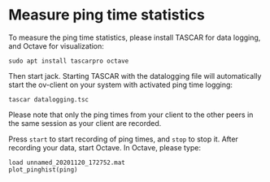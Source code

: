 # Measure ping time statistics

To measure the ping time statistics, please install TASCAR for data
logging, and Octave for visualization:

````
sudo apt install tascarpro octave
````

Then start jack. Starting TASCAR with the datalogging file will
automatically start the ov-client on your system with activated ping
time logging:

````
tascar datalogging.tsc
````

Please note that only the ping times from your client to the other
peers in the same session as your client are recorded.

Press `start` to start recording of ping times, and `stop` to stop
it. After recording your data, start Octave. In Octave, please type:

````
load unnamed_20201120_172752.mat
plot_pinghist(ping)
````


